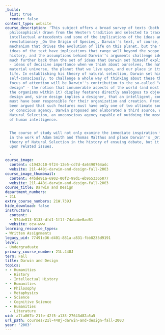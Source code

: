 ```yaml
---
_build:
  list: true
  render: false
content_type: website
course_description: 'This subject offers a broad survey of texts (both literary and
  philosophical) drawn from the Western tradition and selected to trace the immediate
  intellectual antecedents and some of the implications of the ideas animating Darwin''s
  revolutionary _On the Origin of Species_. Darwin''s text, of course, is about the
  mechanism that drives the evolution of life on this planet, but the fundamental
  ideas of the text have implications that range well beyond the scope of natural
  history, and the assumptions behind Darwin''s arguments challenge ideas that go
  much further back than the set of ideas that Darwin set himself explicitly to question
  - ideas of decisive importance when we think about ourselves, the nature of the
  material universe, the planet that we live upon, and our place in its scheme of
  life. In establishing his theory of natural selection, Darwin set himself, rather
  self-consciously, to challenge a whole way of thinking about these things. The main
  focus of attention will be Darwin''s contribution to the so-called "argument from
  design" - the notion that innumerable aspects of the world (and most particularly
  the organisms within it) display features directly analogous to objects of human
  design and, since design implies a designer, that an intelligent, conscious agency
  must have been responsible for their organization and creation. Previously, it had
  been argued that such features must have only one of two ultimate sources - chance
  or conscious agency. Darwin proposed and elaborated a third source, which he called
  Natural Selection, an unconscious agency capable of outdoing the most complex feats
  of human intelligence.


  The course of study will not only examine the immediate inspiration for this idea
  in the work of Adam Smith and Thomas Malthus and place Darwin''s _Origin_ and the
  theory of Natural Selection in the history of ensuing debate, but it will also touch
  upon related issues.

  '
course_image:
  content: c1942c10-9f24-12e5-cd7d-4a6490764adc
  website: 21l-448j-darwin-and-design-fall-2003
course_image_thumbnail:
  content: 44bde91a-6902-00f2-99d1-eb9653365077
  website: 21l-448j-darwin-and-design-fall-2003
course_title: Darwin and Design
department_numbers:
- 21L
extra_course_numbers: 21W.739J
hide_download: false
instructors:
  content:
  - 574de813-0133-dfd1-1f1f-74ababe0ad61
  website: ocw-www
learning_resource_types:
- Written Assignments
legacy_uid: 77491c36-d401-881a-a831-fbb8235d9191
level:
- Undergraduate
primary_course_number: 21L.448J
term: Fall
title: Darwin and Design
topics:
- - Humanities
  - History
  - Intellectual History
- - Humanities
  - Philosophy
  - Metaphysics
- - Science
  - Cognitive Science
- - Humanities
  - Literature
uid: a7fa867b-21fe-42f5-a133-27643d82a5a5
url_path: courses/21l-448j-darwin-and-design-fall-2003
year: '2003'
---
```

